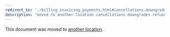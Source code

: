 ```yaml
---
redirect_to: './billing_invoicing_payments.html#cancellations-downgrades-and-refunds'
description: "moved to another location cancellations downgrades refunds"
---
```


This document was moved to [another location](./billing_invoicing_payments.html#cancellations-downgrades-and-refunds).

<!-- This redirect file can be deleted after <2021-04-12>. -->
<!-- Before deletion, see: https://docs.gitlab.com/ee/development/documentation/#move-or-rename-a-page -->
